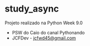 # study_async
 Projeto realizado na Python Week 9.0
 - PSW do Caio do canal Pythonando
 - JCFDev - jcfwd45@gmail.com

